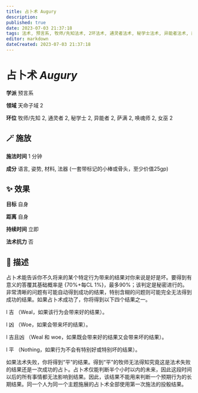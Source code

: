 ```yaml
---
title: 占卜术 Augury
description: 
published: true
date: 2023-07-03 21:37:18
tags: 法术, 预言系, 牧师/先知法术, 2环法术, 通灵者法术, 秘学士法术, 异能者法术, 萨满法术, 唤魂师法术, 女巫法术, 天命子域
editor: markdown
dateCreated: 2023-07-03 21:37:18
---
```


# **占卜术** *Augury*

**学派** 预言系 

**领域** 天命子域 2

**环位** 牧师/先知 2, 通灵者 2, 秘学士 2, 异能者 2, 萨满 2, 唤魂师 2, 女巫 2

## 🪄 施放

**施法时间** 1 分钟

**成分** 语言, 姿势, 材料, 法器 (一套带标记的小棒或骨头，至少价值25gp)

## ✨ 效果 

**目标** 自身 

**距离** 自身  

**持续时间** 立即 

**法术抗力** 否

## 📖 描述

占卜术能告诉你不久将来的某个特定行为带来的结果对你来说是好是坏。要得到有意义的答覆其基础概率是 {70%+每CL 1%}，最多90%；该判定是秘密进行的。非常清晰的问题有可能自动得到成功的结果，特别含糊的问题则可能完全无法得到成功的结果。如果占卜术成功了，你将得到以下四个结果之一。

l  吉 （Weal，如果该行为会带来好的结果）。

l  凶 （Woe，如果会带来坏的结果）。

l  吉且凶 （Weal 和 woe，如果既会带来好的结果又会带来坏的结果）。

l  平 （Nothing，如果行为不会有特别好或特别坏的结果）。

如果法术失败，你将得到“平”的结果。得到“平”的牧师无法得知究竟这是法术失败的结果还是一次成功的占卜。占卜术仅能判断半个小时以内的未来，因此这段时间以后的所有事情都无法影响到结果。因此，该结果不能用来判断一个预期行为的长期结果。同一个人为同一个主题施展的占卜术全部使用第一次施法的投骰结果。
    